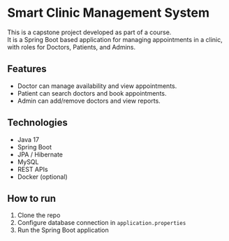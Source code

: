 # Smart Clinic Management System

This is a capstone project developed as part of a course.  
It is a Spring Boot based application for managing appointments in a clinic, with roles for Doctors, Patients, and Admins.

## Features

- Doctor can manage availability and view appointments.  
- Patient can search doctors and book appointments.  
- Admin can add/remove doctors and view reports.

## Technologies

- Java 17  
- Spring Boot  
- JPA / Hibernate  
- MySQL  
- REST APIs  
- Docker (optional)

## How to run

1. Clone the repo  
2. Configure database connection in `application.properties`  
3. Run the Spring Boot application
